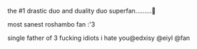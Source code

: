 the #1 drastic duo and duality duo superfan.........🤤

most sanest roshambo fan :'3

single father of 3 fucking idiots i hate you@edxisy @eiyl @fan
